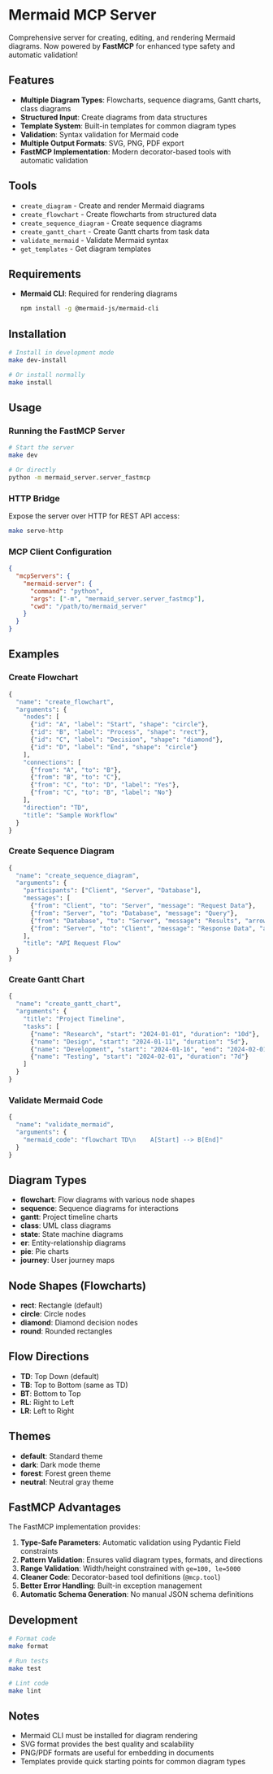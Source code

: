 # Mermaid MCP Server

Comprehensive server for creating, editing, and rendering Mermaid diagrams. Now powered by **FastMCP** for enhanced type safety and automatic validation!

## Features

- **Multiple Diagram Types**: Flowcharts, sequence diagrams, Gantt charts, class diagrams
- **Structured Input**: Create diagrams from data structures
- **Template System**: Built-in templates for common diagram types
- **Validation**: Syntax validation for Mermaid code
- **Multiple Output Formats**: SVG, PNG, PDF export
- **FastMCP Implementation**: Modern decorator-based tools with automatic validation

## Tools

- `create_diagram` - Create and render Mermaid diagrams
- `create_flowchart` - Create flowcharts from structured data
- `create_sequence_diagram` - Create sequence diagrams
- `create_gantt_chart` - Create Gantt charts from task data
- `validate_mermaid` - Validate Mermaid syntax
- `get_templates` - Get diagram templates

## Requirements

- **Mermaid CLI**: Required for rendering diagrams
  ```bash
  npm install -g @mermaid-js/mermaid-cli
  ```

## Installation

```bash
# Install in development mode
make dev-install

# Or install normally
make install
```

## Usage

### Running the FastMCP Server

```bash
# Start the server
make dev

# Or directly
python -m mermaid_server.server_fastmcp
```

### HTTP Bridge

Expose the server over HTTP for REST API access:

```bash
make serve-http
```

### MCP Client Configuration

```json
{
  "mcpServers": {
    "mermaid-server": {
      "command": "python",
      "args": ["-m", "mermaid_server.server_fastmcp"],
      "cwd": "/path/to/mermaid_server"
    }
  }
}
```

## Examples

### Create Flowchart

```python
{
  "name": "create_flowchart",
  "arguments": {
    "nodes": [
      {"id": "A", "label": "Start", "shape": "circle"},
      {"id": "B", "label": "Process", "shape": "rect"},
      {"id": "C", "label": "Decision", "shape": "diamond"},
      {"id": "D", "label": "End", "shape": "circle"}
    ],
    "connections": [
      {"from": "A", "to": "B"},
      {"from": "B", "to": "C"},
      {"from": "C", "to": "D", "label": "Yes"},
      {"from": "C", "to": "B", "label": "No"}
    ],
    "direction": "TD",
    "title": "Sample Workflow"
  }
}
```

### Create Sequence Diagram

```python
{
  "name": "create_sequence_diagram",
  "arguments": {
    "participants": ["Client", "Server", "Database"],
    "messages": [
      {"from": "Client", "to": "Server", "message": "Request Data"},
      {"from": "Server", "to": "Database", "message": "Query"},
      {"from": "Database", "to": "Server", "message": "Results", "arrow": "-->"},
      {"from": "Server", "to": "Client", "message": "Response Data", "arrow": "->>"}
    ],
    "title": "API Request Flow"
  }
}
```

### Create Gantt Chart

```python
{
  "name": "create_gantt_chart",
  "arguments": {
    "title": "Project Timeline",
    "tasks": [
      {"name": "Research", "start": "2024-01-01", "duration": "10d"},
      {"name": "Design", "start": "2024-01-11", "duration": "5d"},
      {"name": "Development", "start": "2024-01-16", "end": "2024-02-01"},
      {"name": "Testing", "start": "2024-02-01", "duration": "7d"}
    ]
  }
}
```

### Validate Mermaid Code

```python
{
  "name": "validate_mermaid",
  "arguments": {
    "mermaid_code": "flowchart TD\n    A[Start] --> B[End]"
  }
}
```

## Diagram Types

- **flowchart**: Flow diagrams with various node shapes
- **sequence**: Sequence diagrams for interactions
- **gantt**: Project timeline charts
- **class**: UML class diagrams
- **state**: State machine diagrams
- **er**: Entity-relationship diagrams
- **pie**: Pie charts
- **journey**: User journey maps

## Node Shapes (Flowcharts)

- **rect**: Rectangle (default)
- **circle**: Circle nodes
- **diamond**: Diamond decision nodes
- **round**: Rounded rectangles

## Flow Directions

- **TD**: Top Down (default)
- **TB**: Top to Bottom (same as TD)
- **BT**: Bottom to Top
- **RL**: Right to Left
- **LR**: Left to Right

## Themes

- **default**: Standard theme
- **dark**: Dark mode theme
- **forest**: Forest green theme
- **neutral**: Neutral gray theme

## FastMCP Advantages

The FastMCP implementation provides:

1. **Type-Safe Parameters**: Automatic validation using Pydantic Field constraints
2. **Pattern Validation**: Ensures valid diagram types, formats, and directions
3. **Range Validation**: Width/height constrained with `ge=100, le=5000`
4. **Cleaner Code**: Decorator-based tool definitions (`@mcp.tool`)
5. **Better Error Handling**: Built-in exception management
6. **Automatic Schema Generation**: No manual JSON schema definitions

## Development

```bash
# Format code
make format

# Run tests
make test

# Lint code
make lint
```

## Notes

- Mermaid CLI must be installed for diagram rendering
- SVG format provides the best quality and scalability
- PNG/PDF formats are useful for embedding in documents
- Templates provide quick starting points for common diagram types

